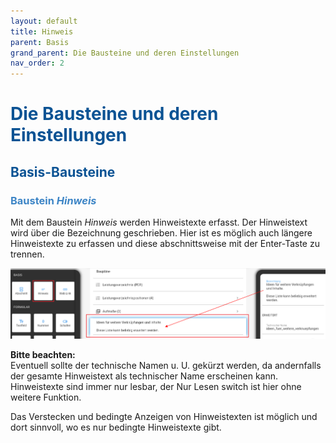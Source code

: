 ```yaml
---
layout: default
title: Hinweis
parent: Basis
grand_parent: Die Bausteine und deren Einstellungen
nav_order: 2
---
```


# <span style="color:#0b5394">**Die Bausteine und deren Einstellungen**</span>
## <span style="color:#0b5394">**Basis-Bausteine**</span>
### <span style="color:#3d85c6">Baustein *Hinweis*</span>

Mit dem Baustein *Hinweis* werden Hinweistexte erfasst. Der Hinweistext wird über die Bezeichnung geschrieben. Hier
ist es möglich auch längere Hinweistexte zu erfassen und diese abschnittsweise mit der Enter-Taste zu trennen.

![hint](\assets\record-spec-settings\1hint.png "hint")

**Bitte beachten:**  
Eventuell sollte der technische Namen u. U. gekürzt werden, da andernfalls der gesamte Hinweistext als
technischer Name erscheinen kann. Hinweistexte sind immer nur lesbar, der Nur Lesen switch ist hier ohne weitere Funktion.

Das Verstecken und bedingte Anzeigen von Hinweistexten ist möglich und dort sinnvoll, wo es nur bedingte Hinweistexte gibt.